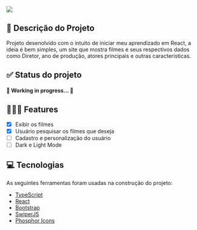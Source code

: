<a href="https://moviesearcher-thiagopeixoto.vercel.app/" target="_blank">
  <img align="center" src="https://moviesearcher-tawrk6blf-thiagopeixoto.vercel.app/assets/logoMS-2c59df35.svg"><img>
<a>


## 💭 Descrição do Projeto
<p align="left">Projeto desenolvido com o intuito de iniciar meu aprendizado em React, a ideia é bem simples, um site que mostra filmes e seus respectivos dados como Diretor, ano de produção, atores principais e outras características.</p>

## ✅ Status do projeto
<h4 align="left"> 
	🚧 Working in progress...  🚧
</h4>

## 👨🏿‍🎓 Features
- [x] Exibir os filmes
- [x] Usuário pesquisar os filmes que deseja
- [ ] Cadastro e personalização do usuário
- [ ] Dark e Light Mode
  
## 💻 Tecnologias
  
As seguintes ferramentas foram usadas na construção do projeto:
  
- [TypeScript](https://www.typescriptlang.org/)
- [React](https://pt-br.reactjs.org/)
- [Bootstrap](https://getbootstrap.com/)
- [SwiperJS](https://swiperjs.com/)
- [Phosphor Icons](https://phosphoricons.com/)
